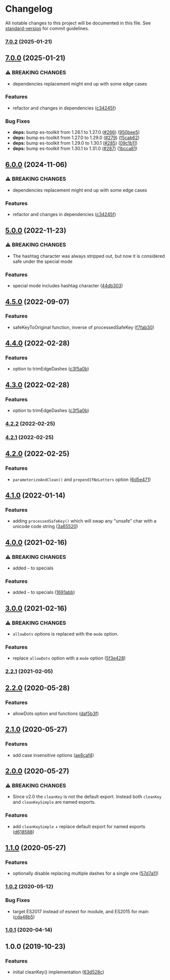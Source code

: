 # Changelog

All notable changes to this project will be documented in this file. See [standard-version](https://github.com/conventional-changelog/standard-version) for commit guidelines.

### [7.0.2](https://github.com/plandek-utils/time-utils/compare/v7.0.0...v7.0.2) (2025-01-21)

## [7.0.0](https://github.com/plandek-utils/time-utils/compare/v5.0.0...v7.0.0) (2025-01-21)


### ⚠ BREAKING CHANGES

* dependencies replacement might end up with some edge cases

### Features

* refactor and changes in dependencies ([c34245f](https://github.com/plandek-utils/time-utils/commit/c34245f0036b006db1b5603e36b4b8ec26b4d56a))


### Bug Fixes

* **deps:** bump es-toolkit from 1.26.1 to 1.27.0 ([#266](https://github.com/plandek-utils/time-utils/issues/266)) ([950bee5](https://github.com/plandek-utils/time-utils/commit/950bee5697a44975e6a654b25d11889250856b2c))
* **deps:** bump es-toolkit from 1.27.0 to 1.29.0 ([#279](https://github.com/plandek-utils/time-utils/issues/279)) ([f5cab62](https://github.com/plandek-utils/time-utils/commit/f5cab623abb47328bbd7cb2198fdb34d21287567))
* **deps:** bump es-toolkit from 1.29.0 to 1.30.1 ([#285](https://github.com/plandek-utils/time-utils/issues/285)) ([09c1b11](https://github.com/plandek-utils/time-utils/commit/09c1b11d1b469f7a0de2d02d3367431ee452971f))
* **deps:** bump es-toolkit from 1.30.1 to 1.31.0 ([#287](https://github.com/plandek-utils/time-utils/issues/287)) ([1bcca81](https://github.com/plandek-utils/time-utils/commit/1bcca818028bd79252942a0e5ad79c23db905cba))

## [6.0.0](https://github.com/plandek-utils/time-utils/compare/v5.0.0...v6.0.0) (2024-11-06)


### ⚠ BREAKING CHANGES

* dependencies replacement might end up with some edge cases

### Features

* refactor and changes in dependencies ([c34245f](https://github.com/plandek-utils/time-utils/commit/c34245f0036b006db1b5603e36b4b8ec26b4d56a))

## [5.0.0](https://github.com/plandek-utils/ts-clean-key/compare/v4.5.0...v5.0.0) (2022-11-23)


### ⚠ BREAKING CHANGES

* The hashtag character was always stripped out, but now it is considered safe under
the special mode

### Features

* special mode includes hashtag character ([44db303](https://github.com/plandek-utils/ts-clean-key/commit/44db303b1effd9921cb9f8f1fdcd40f625a5fbdf))

## [4.5.0](https://github.com/plandek-utils/ts-clean-key/compare/v4.4.0...v4.5.0) (2022-09-07)


### Features

* safeKeyToOriginal function, inverse of processedSafeKey ([f7fab30](https://github.com/plandek-utils/ts-clean-key/commit/f7fab30c3d08e67658b8f0fad7b49f77b73457bc))

## [4.4.0](https://github.com/plandek-utils/ts-clean-key/compare/v4.2.2...v4.4.0) (2022-02-28)


### Features

* option to trimEdgeDashes ([c3f5a0b](https://github.com/plandek-utils/ts-clean-key/commit/c3f5a0b6cc9adf822d04710c9a73107ec757b2e6))

## [4.3.0](https://github.com/plandek-utils/ts-clean-key/compare/v4.2.2...v4.3.0) (2022-02-28)


### Features

* option to trimEdgeDashes ([c3f5a0b](https://github.com/plandek-utils/ts-clean-key/commit/c3f5a0b6cc9adf822d04710c9a73107ec757b2e6))

### [4.2.2](https://github.com/plandek-utils/ts-clean-key/compare/v4.2.1...v4.2.2) (2022-02-25)

### [4.2.1](https://github.com/plandek-utils/ts-clean-key/compare/v4.2.0...v4.2.1) (2022-02-25)

## [4.2.0](https://github.com/plandek-utils/ts-clean-key/compare/v4.1.0...v4.2.0) (2022-02-25)


### Features

* `parameterizeAndClean()` and `prependIfNoLetters` option ([6d5e471](https://github.com/plandek-utils/ts-clean-key/commit/6d5e471a9359a2735477a04ee67f4eb9c7f0cba8))

## [4.1.0](https://github.com/plandek-utils/ts-clean-key/compare/v4.0.0...v4.1.0) (2022-01-14)


### Features

* adding `processedSafeKey()` which will swap any "unsafe" char with a unicode code string ([3a65520](https://github.com/plandek-utils/ts-clean-key/commit/3a655209b9743ba0e8d0cd1c5770851d45b89c73))

## [4.0.0](https://github.com/plandek-utils/ts-clean-key/compare/v3.0.0...v4.0.0) (2021-02-16)


### ⚠ BREAKING CHANGES

* added `~` to specials

### Features

* added `~` to specials ([1691abb](https://github.com/plandek-utils/ts-clean-key/commit/1691abb19a6bfa38d950fc506036c8dfac57d027))

## [3.0.0](https://github.com/plandek-utils/ts-clean-key/compare/v2.2.1...v3.0.0) (2021-02-16)


### ⚠ BREAKING CHANGES

* `allowDots` options is replaced with the `mode` option.

### Features

* replace `allowDots` option with a `mode` option ([5f3e428](https://github.com/plandek-utils/ts-clean-key/commit/5f3e428b6a7d0353469557d2b264523b875c8a64))

### [2.2.1](https://github.com/plandek-utils/ts-clean-key/compare/v2.2.0...v2.2.1) (2021-02-05)

## [2.2.0](https://github.com/plandek-utils/ts-clean-key/compare/v2.1.0...v2.2.0) (2020-05-28)


### Features

* allowDots option and functions ([daf5b3f](https://github.com/plandek-utils/ts-clean-key/commit/daf5b3fbc44466c7cbce6bd0fcc93c6059b63e70))

## [2.1.0](https://github.com/plandek-utils/ts-clean-key/compare/v2.0.0...v2.1.0) (2020-05-27)


### Features

* add case insensitive options ([ae8caf4](https://github.com/plandek-utils/ts-clean-key/commit/ae8caf4dbb6f2602c69dcecce429e6adb0c114bb))

## [2.0.0](https://github.com/plandek-utils/ts-clean-key/compare/v1.1.0...v2.0.0) (2020-05-27)


### ⚠ BREAKING CHANGES

* Since v2.0 the `cleanKey` is not the default export. Instead both `cleanKey` and
`cleanKeySimple` are named exports.

### Features

* add `cleanKeySimple` + replace default export for named exports ([d618588](https://github.com/plandek-utils/ts-clean-key/commit/d6185885d915485246aacfb2d4158f8ca1afe22e))

## [1.1.0](https://github.com/plandek-utils/ts-clean-key/compare/v1.0.2...v1.1.0) (2020-05-27)


### Features

* optionally disable replacing multiple dashes for a single one ([57d7a11](https://github.com/plandek-utils/ts-clean-key/commit/57d7a114eb8f895205e69bde0fc70521ad51d0c3))

### [1.0.2](https://github.com/plandek-utils/ts-clean-key/compare/v1.0.1...v1.0.2) (2020-05-12)


### Bug Fixes

* target ES2017 instead of esnext for module, and ES2015 for main ([cda48b5](https://github.com/plandek-utils/ts-clean-key/commit/cda48b5958bb45ae6730cf22f03840a28c1024d7))

### [1.0.1](https://github.com/plandek-utils/ts-clean-key/compare/v1.0.0...v1.0.1) (2020-04-14)

## 1.0.0 (2019-10-23)


### Features

* initial cleanKey() implementation ([63d528c](https://github.com/plandek-utils/ts-clean-key/commit/63d528ca73a6c9970784b2d2014f06eb51dd459a))
